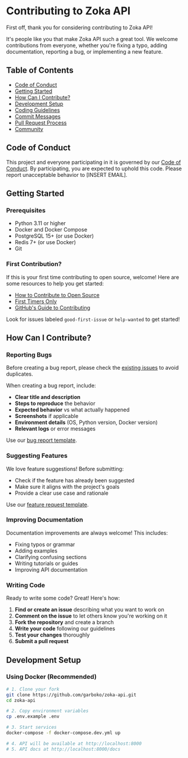 # Contributing to Zoka API

First off, thank you for considering contributing to Zoka API! 

It's people like you that make Zoka API such a great tool. We welcome contributions from everyone, whether you're fixing a typo, adding documentation, reporting a bug, or implementing a new feature.

## Table of Contents

- [Code of Conduct](#code-of-conduct)
- [Getting Started](#getting-started)
- [How Can I Contribute?](#how-can-i-contribute)
- [Development Setup](#development-setup)
- [Coding Guidelines](#coding-guidelines)
- [Commit Messages](#commit-messages)
- [Pull Request Process](#pull-request-process)
- [Community](#community)

## Code of Conduct

This project and everyone participating in it is governed by our [Code of Conduct](CODE_OF_CONDUCT.md). By participating, you are expected to uphold this code. Please report unacceptable behavior to [INSERT EMAIL].

## Getting Started

### Prerequisites

- Python 3.11 or higher
- Docker and Docker Compose
- PostgreSQL 15+ (or use Docker)
- Redis 7+ (or use Docker)
- Git

### First Contribution?

If this is your first time contributing to open source, welcome! Here are some resources to help you get started:

- [How to Contribute to Open Source](https://opensource.guide/how-to-contribute/)
- [First Timers Only](https://www.firsttimersonly.com/)
- [GitHub's Guide to Contributing](https://docs.github.com/en/get-started/quickstart/contributing-to-projects)

Look for issues labeled `good-first-issue` or `help-wanted` to get started!

## How Can I Contribute?

### Reporting Bugs

Before creating a bug report, please check the [existing issues](https://github.com/garboko/zoka-api/issues) to avoid duplicates.

When creating a bug report, include:

- **Clear title and description**
- **Steps to reproduce** the behavior
- **Expected behavior** vs what actually happened
- **Screenshots** if applicable
- **Environment details** (OS, Python version, Docker version)
- **Relevant logs** or error messages

Use our [bug report template](.github/ISSUE_TEMPLATE/bug_report.md).

### Suggesting Features

We love feature suggestions! Before submitting:

- Check if the feature has already been suggested
- Make sure it aligns with the project's goals
- Provide a clear use case and rationale

Use our [feature request template](.github/ISSUE_TEMPLATE/feature_request.md).

### Improving Documentation

Documentation improvements are always welcome! This includes:

- Fixing typos or grammar
- Adding examples
- Clarifying confusing sections
- Writing tutorials or guides
- Improving API documentation

### Writing Code

Ready to write some code? Great! Here's how:

1. **Find or create an issue** describing what you want to work on
2. **Comment on the issue** to let others know you're working on it
3. **Fork the repository** and create a branch
4. **Write your code** following our guidelines
5. **Test your changes** thoroughly
6. **Submit a pull request**

## Development Setup

### Using Docker (Recommended)
```bash
# 1. Clone your fork
git clone https://github.com/garboko/zoka-api.git
cd zoka-api

# 2. Copy environment variables
cp .env.example .env

# 3. Start services
docker-compose -f docker-compose.dev.yml up

# 4. API will be available at http://localhost:8000
# 5. API docs at http://localhost:8000/docs